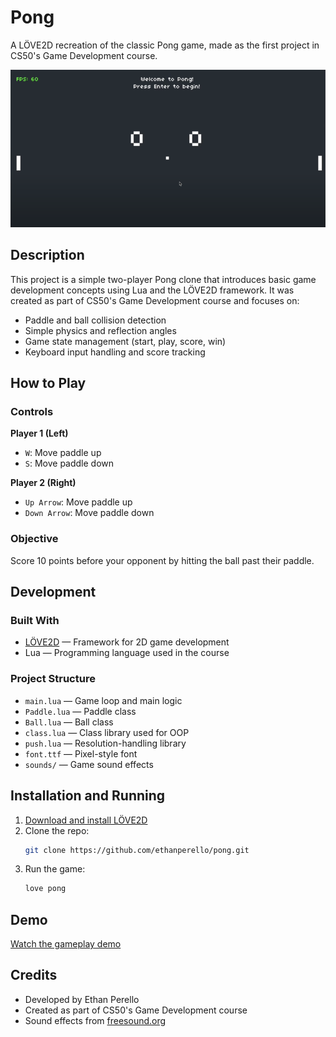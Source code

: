 # Pong

A LÖVE2D recreation of the classic Pong game, made as the first project in CS50's Game Development course.

![Pong Screenshot](screenshots/screenshot.png)

## Description

This project is a simple two-player Pong clone that introduces basic game development concepts using Lua and the LÖVE2D framework. It was created as part of CS50's Game Development course and focuses on:

- Paddle and ball collision detection
- Simple physics and reflection angles
- Game state management (start, play, score, win)
- Keyboard input handling and score tracking

## How to Play

### Controls

**Player 1 (Left)**  
- `W`: Move paddle up  
- `S`: Move paddle down  

**Player 2 (Right)**  
- `Up Arrow`: Move paddle up  
- `Down Arrow`: Move paddle down  

### Objective

Score 10 points before your opponent by hitting the ball past their paddle.

## Development

### Built With

- [LÖVE2D](https://love2d.org/) — Framework for 2D game development  
- Lua — Programming language used in the course

### Project Structure

- `main.lua` — Game loop and main logic  
- `Paddle.lua` — Paddle class  
- `Ball.lua` — Ball class  
- `class.lua` — Class library used for OOP  
- `push.lua` — Resolution-handling library  
- `font.ttf` — Pixel-style font  
- `sounds/` — Game sound effects

## Installation and Running

1. [Download and install LÖVE2D](https://love2d.org/)
2. Clone the repo:
   ```bash
   git clone https://github.com/ethanperello/pong.git
   ```
3. Run the game:
   ```bash
   love pong
   ```

## Demo

[Watch the gameplay demo](https://www.youtube.com/watch?v=r5pTh3Sn_Pk)

## Credits

- Developed by Ethan Perello  
- Created as part of CS50's Game Development course  
- Sound effects from [freesound.org](https://freesound.org/)


